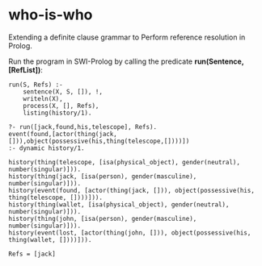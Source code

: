 # who-is-who
Extending a definite clause grammar to Perform reference resolution in Prolog.

Run the program in SWI-Prolog by calling the predicate **run(Sentence,[RefList])**:
```
run(S, Refs) :-
	sentence(X, S, []), !,
	writeln(X),
	process(X, [], Refs),
	listing(history/1).
```

```
?- run([jack,found,his,telescope], Refs).
event(found,[actor(thing(jack,[])),object(possessive(his,thing(telescope,[])))])
:- dynamic history/1.

history(thing(telescope, [isa(physical_object), gender(neutral), number(singular)])).
history(thing(jack, [isa(person), gender(masculine), number(singular)])).
history(event(found, [actor(thing(jack, [])), object(possessive(his, thing(telescope, [])))])).
history(thing(wallet, [isa(physical_object), gender(neutral), number(singular)])).
history(thing(john, [isa(person), gender(masculine), number(singular)])).
history(event(lost, [actor(thing(john, [])), object(possessive(his, thing(wallet, [])))])).

Refs = [jack] 
```
